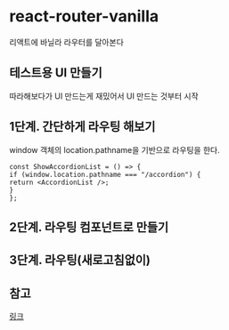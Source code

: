# react-router-vanilla
리액트에 바닐라 라우터를 달아본다

## 테스트용 UI 만들기
따라해보다가 UI 만드는게 재밌어서 UI 만드는 것부터 시작

## 1단계. 간단하게 라우팅 해보기
window 객체의 location.pathname을 기반으로 라우팅을 한다.
~~~
const ShowAccordionList = () => {
if (window.location.pathname === "/accordion") {
return <AccordionList />;
}
}; 
~~~

## 2단계. 라우팅 컴포넌트로 만들기

## 3단계. 라우팅(새로고침없이)

## 참고
[링크](https://ncoughlin.com/posts/react-navigation-without-react-router/)